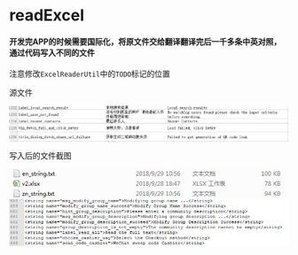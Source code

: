 # readExcel
#### 开发完APP的时候需要国际化，将原文件交给翻译翻译完后一千多条中英对照，通过代码写入不同的文件

注意修改`ExcelReaderUtil`中的`TODO`标记的位置


源文件

<img src="https://github.com/BigSea001/readExcel/blob/master/img/img1.png" alt="图片名称" align=center />

写入后的文件截图

<img src="https://github.com/BigSea001/readExcel/blob/master/img/img2.png" alt="图片名称" align=center />

<img src="https://github.com/BigSea001/readExcel/blob/master/img/img3.png" alt="图片名称" align=center />
